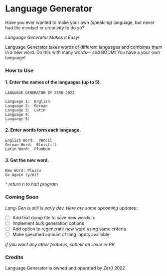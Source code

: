 # Language Generator
Have you ever wanted to make your own (speaking) language, but never had the mindset or creativity to do so?

*Language Generator Makes it Easy!*

Language Generator takes words of different languages and combines them in a new word. Do this with many words-- and BOOM! You have a your own language!

### How to Use

#### 1. Enter the names of the languages (up to 5).
```
LANGUAGE GENERATOR BY ZER0 2022

Language 1:  English
Language 2:  German
Language 3:  Latin
Language 4:
Language 5:
```

#### 2. Enter words form each language.
```
English Word:  Pencil
German Word:  Bleistift
Latin Word:  Plumbum
```

#### 3. Get the new word.
```
New Word: Pluisu
Go Again (y/n)?
```
*^ return n to halt program*

### Coming Soon
*Lang-Gen is still is early dev. Here are some upcoming updates:*

- [ ] Add text dump file to save new words to
- [ ] Implement bulk generation options
- [ ] Add option to regenerate new word using same criteria
- [ ] Make specified amount of lang inputs available

*if you want any other features, submit an issue or PR*

### Credits
Language Generator is owned and operated by Zer0 2022